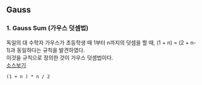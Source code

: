 ## Gauss

### 1. Gauss Sum (가우스 덧셈법)
독일의 대 수학자 가우스가 초등학생 때 1부터 n까지의 덧셈을 할 때, (1 + n) = (2 + n-1)과 동일하다는 규칙을 발견하였다.<br/>
이것을 규칙으로 정의한 것이 가우스 덧셈법이다.<br/>
[소스보기](https://github.com/nasky987/BasicAlgorithm/blob/java/BasicAlgorithm_Java/src/main/java/to/my/java/Algorithm/Gauss/GaussSum.java)
```
(1 + n ) * n / 2
```